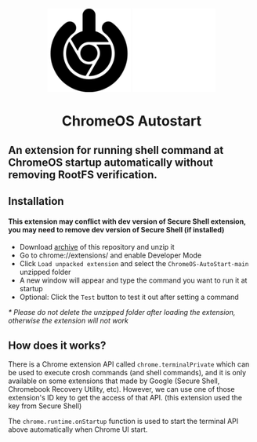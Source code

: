 <p align="center">
  <img src="/icon-light.png#gh-light-mode-only" alt="logo" />
  <img src="/icon-dark.png#gh-dark-mode-only" alt="logo" />
</p>
<h1 align="center">ChromeOS Autostart</h1>

## An extension for running shell command at ChromeOS startup automatically without removing RootFS verification.

## Installation
#### This extension may conflict with dev version of Secure Shell extension, you may need to remove dev version of Secure Shell (if installed)

- Download [archive](https://github.com/supechicken/ChromeOS-AutoStart/archive/refs/tags/v3.0.1.zip) of this repository and unzip it
- Go to chrome://extensions/ and enable Developer Mode
- Click `Load unpacked extension` and select the `ChromeOS-AutoStart-main` unzipped folder
- A new window will appear and type the command you want to run it at startup
- Optional: Click the `Test` button to test it out after setting a command

<em>* Please do not delete the unzipped folder after loading the extension, otherwise the extension will not work</em>

## How does it works?

There is a Chrome extension API called `chrome.terminalPrivate` which can be used to execute crosh commands (and shell commands), and it is only available on some extensions that made by Google (Secure Shell, Chromebook Recovery Utility, etc). However, we can use one of those extension's ID key to get the access of that API. (this extension used the key from Secure Shell)

The `chrome.runtime.onStartup` function is used to start the terminal API above automatically when Chrome UI start.
